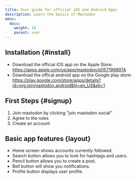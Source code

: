 ```yaml
---
title: User guide for official iOS and Android Apps
description: Learn the basics of Mastodon
menu:
  docs:
    weight: 10
    parent: user
---
```


## Installation {#install}

* Download the official iOS app on the Apple Store: https://apps.apple.com/us/app/mastodon/id1571998974
* Download the offical android app on the Google play store: https://play.google.com/store/apps/details?id=org.joinmastodon.android&hl=en_US&pli=1

## First Steps {#signup}
1. Join mastodon by clicking "join mastodon social" 
2. Agree to the rules
3. Create an account

## Basic app features {layout}
* Home screen shows accounts currently followed.
* Search button allows you to look for hashtags and users.
* Pencil button allows you to create a post.
* Bell button will show you notifications.
* Profile button displays user profile.
